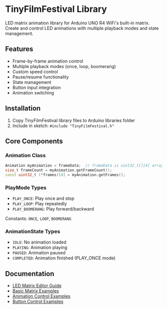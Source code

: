 # TinyFilmFestival Library

LED matrix animation library for Arduino UNO R4 WiFi's built-in matrix. Create and control LED animations with multiple playback modes and state management.

## Features
- Frame-by-frame animation control
- Multiple playback modes (once, loop, boomerang)
- Custom speed control
- Pause/resume functionality
- State management
- Button input integration
- Animation switching

## Installation
1. Copy TinyFilmFestival library files to Arduino libraries folder
2. Include in sketch: `#include "TinyFilmFestival.h"`

## Core Components

### Animation Class
```cpp
Animation myAnimation = frameData;  // frameData is uint32_t[][4] array
size_t frameCount = myAnimation.getFrameCount();
const uint32_t (*frames)[4] = myAnimation.getFrames();
```

### PlayMode Types
- `PLAY_ONCE`: Play once and stop
- `PLAY_LOOP`: Play repeatedly  
- `PLAY_BOOMERANG`: Play forward/backward

Constants: `ONCE`, `LOOP`, `BOOMERANG`

### AnimationState Types
- `IDLE`: No animation loaded
- `PLAYING`: Animation playing
- `PAUSED`: Animation paused
- `COMPLETED`: Animation finished (PLAY_ONCE mode)

## Documentation
- [LED Matrix Editor Guide](editor-guide.md)
- [Basic Matrix Examples](basic-matrix.md)
- [Animation Control Examples](animation-control.md) 
- [Button Control Examples](button-control.md)